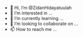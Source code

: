 - 👋 Hi, I’m @ZidanHidayatuulah
- 👀 I’m interested in ...
- 🌱 I’m currently learning ...
- 💞️ I’m looking to collaborate on ...
- 📫 How to reach me ...

<!---
ZidanHidayatuulah/ZidanHidayatuulah is a ✨ special ✨ repository because its `README.md` (this file) appears on your GitHub profile.
You can click the Preview link to take a look at your changes.
--->
